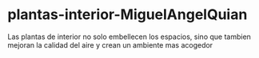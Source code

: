 # plantas-interior-MiguelAngelQuian
Las plantas de interior no solo embellecen los espacios,
sino que tambien mejoran la calidad del aire y crean
un ambiente mas acogedor
 
